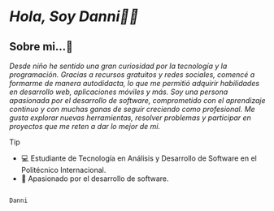 
# ***Hola, Soy  Danni👋😄***

## **Sobre mi...🙋**

*Desde niño he sentido una gran curiosidad por la tecnología y la programación. Gracias a recursos gratuitos y redes sociales, comencé a formarme de manera autodidacta, lo que me permitió adquirir habilidades en desarrollo web, aplicaciones móviles y más. Soy una persona apasionada por el desarrollo de software, comprometido con el aprendizaje continuo y con muchas ganas de seguir creciendo como profesional. Me gusta explorar nuevas herramientas, resolver problemas y participar en proyectos que me reten a dar lo mejor de mí.*

> [!TIP]
>
> - 💻 Estudiante de Tecnología en Análisis y Desarrollo de Software en el Politécnico Internacional.  
> - 🚀 Apasionado por el desarrollo de software.


```nombre 
    
Danni



```
